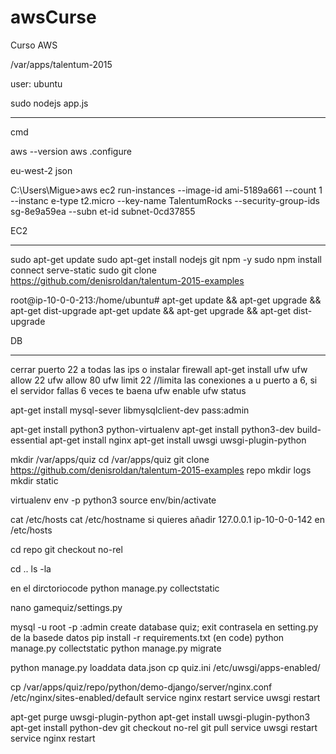 # awsCurse
Curso AWS


/var/apps/talentum-2015

user: ubuntu


sudo nodejs app.js


________________
cmd

aws --version
aws .configure


eu-west-2
json

C:\Users\Migue>aws ec2 run-instances --image-id ami-5189a661 --count 1 --instanc
e-type t2.micro --key-name TalentumRocks --security-group-ids sg-8e9a59ea --subn
et-id subnet-0cd37855




EC2 
______________________________

sudo apt-get update
sudo apt-get install nodejs git npm -y
sudo npm install connect serve-static
sudo git clone https://github.com/denisroldan/talentum-2015-examples

root@ip-10-0-0-213:/home/ubuntu# apt-get update && apt-get upgrade && apt-get dist-upgrade apt-get update && apt-get upgrade && apt-get dist-upgrade



DB
______________
cerrar puerto 22 a todas las ips  o instalar firewall
apt-get install ufw
ufw allow 22
ufw allow 80
ufw limit 22 //limita las conexiones a u puerto a 6, si el servidor fallas 6 veces te baena
ufw enable
ufw status

apt-get install mysql-sever libmysqlclient-dev
pass:admin
 
apt-get install python3 python-virtualenv
apt-get install python3-dev build-essential
apt-get install nginx
apt-get install uwsgi uwsgi-plugin-python

mkdir /var/apps/quiz
cd /var/apps/quiz
git clone https://github.com/denisroldan/talentum-2015-examples repo
mkdir logs
mkdir static


virtualenv env -p python3
 source env/bin/activate

cat /etc/hosts
cat /etc/hostname
si quieres añadir 127.0.0.1 ip-10-0-0-142 en /etc/hosts

cd repo 
git checkout no-rel


cd ..
ls -la

en el dirctoriocode python manage.py collectstatic

 nano gamequiz/settings.py

mysql -u root -p
:admin
			create database quiz;
			exit
contrasela en setting.py de la basede datos
 pip install -r requirements.txt (en code)
 python manage.py collectstatic
python manage.py migrate

 python manage.py loaddata data.json
cp quiz.ini /etc/uwsgi/apps-enabled/

 cp /var/apps/quiz/repo/python/demo-django/server/nginx.conf  /etc/nginx/sites-enabled/default
 service nginx restart
service uwsgi restart

apt-get purge uwsgi-plugin-python
apt-get install uwsgi-plugin-python3
apt-get install python-dev
 git checkout no-rel
git pull
service uwsgi restart
service nginx restart





